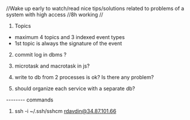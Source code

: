 //Wake up early to watch/read nice tips/solutions related to problems of a system with high access
//8h working
//
1. Topics
- maximum 4 topics and 3 indexed event types
- 1st topic is always the signature of the event
2. commit log in dbms ?
3. microtask and macrotask in js?

4. write to db from 2 processes is ok? Is there any problem?

5. should organize each service with a separate db?

-------- commands
1. ssh -i ~/.ssh/sshcm rdavdin@34.87.101.66

